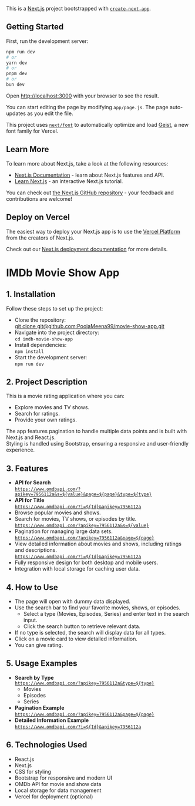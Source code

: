 This is a [Next.js](https://nextjs.org) project bootstrapped with [`create-next-app`](https://nextjs.org/docs/app/api-reference/cli/create-next-app).

## Getting Started

First, run the development server:

```bash
npm run dev
# or
yarn dev
# or
pnpm dev
# or
bun dev
```

Open [http://localhost:3000](http://localhost:3000) with your browser to see the result.

You can start editing the page by modifying `app/page.js`. The page auto-updates as you edit the file.

This project uses [`next/font`](https://nextjs.org/docs/app/building-your-application/optimizing/fonts) to automatically optimize and load [Geist](https://vercel.com/font), a new font family for Vercel.

## Learn More

To learn more about Next.js, take a look at the following resources:

- [Next.js Documentation](https://nextjs.org/docs) - learn about Next.js features and API.
- [Learn Next.js](https://nextjs.org/learn) - an interactive Next.js tutorial.

You can check out [the Next.js GitHub repository](https://github.com/vercel/next.js) - your feedback and contributions are welcome!

## Deploy on Vercel

The easiest way to deploy your Next.js app is to use the [Vercel Platform](https://vercel.com/new?utm_medium=default-template&filter=next.js&utm_source=create-next-app&utm_campaign=create-next-app-readme) from the creators of Next.js.

Check out our [Next.js deployment documentation](https://nextjs.org/docs/app/building-your-application/deploying) for more details.







<!-- INFORMATION RELATED TO THE PROJECT -->

# IMDb Movie Show App  

## 1. Installation  
   Follow these steps to set up the project:  
   - Clone the repository:  
     [git clone git@github.com:PoojaMeena99/movie-show-app.git](git@github.com:PoojaMeena99/movie-show-app.git)  
   - Navigate into the project directory:  
     `cd imdb-movie-show-app`  
   - Install dependencies:  
     `npm install`  
   - Start the development server:  
     `npm run dev`  

## 2. Project Description  
   This is a movie rating application where you can:  
   - Explore movies and TV shows.  
   - Search for ratings.  
   - Provide your own ratings.  

   The app features pagination to handle multiple data points and is built with Next.js and React.js.  
   Styling is handled using Bootstrap, ensuring a responsive and user-friendly experience.

## 3. Features  
   - **API for Search**  
     [`https://www.omdbapi.com/?apikey=7956112a&s=${value}&page=${page}&type=${type}`](https://www.omdbapi.com/?apikey=7956112a&s=${value}&page=${page}&type=${type})  
   - **API for Title**  
     [`https://www.omdbapi.com/?i=${Id}&apikey=7956112a`](https://www.omdbapi.com/?i=${Id}&apikey=7956112a)  
   - Browse popular movies and shows.  
   - Search for movies, TV shows, or episodes by title.  
     [`https://www.omdbapi.com/?apikey=7956112a&s=${value}`](https://www.omdbapi.com/?apikey=7956112a&s=${value})  
   - Pagination for managing large data sets.  
     [`https://www.omdbapi.com/?apikey=7956112a&page=${page}`](https://www.omdbapi.com/?apikey=7956112a&page=${page})  
   - View detailed information about movies and shows, including ratings and descriptions.  
     [`https://www.omdbapi.com/?i=${Id}&apikey=7956112a`](https://www.omdbapi.com/?i=${Id}&apikey=7956112a)  
   - Fully responsive design for both desktop and mobile users.  
   - Integration with local storage for caching user data.

## 4. How to Use  
   - The page will open with dummy data displayed.  
   - Use the search bar to find your favorite movies, shows, or episodes.  
     - Select a type (Movies, Episodes, Series) and enter text in the search input.  
     - Click the search button to retrieve relevant data.  
   - If no type is selected, the search will display data for all types.  
   - Click on a movie card to view detailed information.
   - You can give rating.

## 5. Usage Examples  
   - **Search by Type**  
     [`https://www.omdbapi.com/?apikey=7956112a&type=${type}`](https://www.omdbapi.com/?apikey=7956112a&type=${type})  
     - Movies  
     - Episodes  
     - Series  
   - **Pagination Example**  
     [`https://www.omdbapi.com/?apikey=7956112a&page=${page}`](https://www.omdbapi.com/?apikey=7956112a&page=${page})  
   - **Detailed Information Example**  
     [`https://www.omdbapi.com/?i=${Id}&apikey=7956112a`](https://www.omdbapi.com/?i=${Id}&apikey=7956112a)  

## 6. Technologies Used  
   - React.js  
   - Next.js  
   - CSS for styling  
   - Bootstrap for responsive and modern UI  
   - OMDb API for movie and show data  
   - Local storage for data management  
   - Vercel for deployment (optional)
